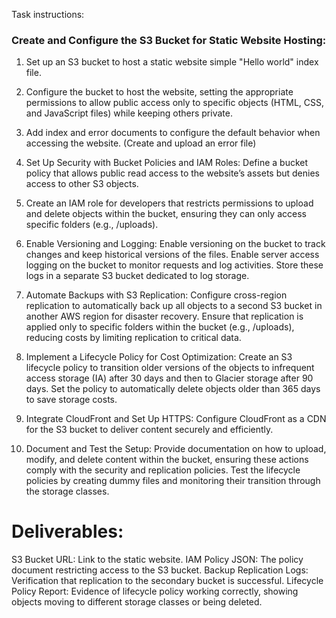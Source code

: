 Task instructions:
### Create and Configure the S3 Bucket for Static Website Hosting:

1. Set up an S3 bucket to host a static website simple "Hello world" index file.

2. Configure the bucket to host the website, setting the appropriate permissions to allow public access only to specific objects (HTML, CSS, and JavaScript files) while keeping others private.

3. Add index and error documents to configure the default behavior when accessing the website. (Create and upload an error file)

4. Set Up Security with Bucket Policies and IAM Roles:
Define a bucket policy that allows public read access to the website’s assets but denies access to other S3 objects.

5. Create an IAM role for developers that restricts permissions to upload and delete objects within the bucket, ensuring they can only access specific folders (e.g., /uploads).

6. Enable Versioning and Logging:
Enable versioning on the bucket to track changes and keep historical versions of the files.
Enable server access logging on the bucket to monitor requests and log activities. Store these logs in a separate S3 bucket dedicated to log storage.

7. Automate Backups with S3 Replication:
Configure cross-region replication to automatically back up all objects to a second S3 bucket in another AWS region for disaster recovery.
Ensure that replication is applied only to specific folders within the bucket (e.g., /uploads), reducing costs by limiting replication to critical data.

8. Implement a Lifecycle Policy for Cost Optimization:
Create an S3 lifecycle policy to transition older versions of the objects to infrequent access storage (IA) after 30 days and then to Glacier storage after 90 days.
Set the policy to automatically delete objects older than 365 days to save storage costs.

9. Integrate CloudFront and Set Up HTTPS:
Configure CloudFront as a CDN for the S3 bucket to deliver content securely and efficiently.

10. Document and Test the Setup:
Provide documentation on how to upload, modify, and delete content within the bucket, ensuring these actions comply with the security and replication policies.
Test the lifecycle policies by creating dummy files and monitoring their transition through the storage classes.

# Deliverables:
S3 Bucket URL: Link to the static website.
IAM Policy JSON: The policy document restricting access to the S3 bucket.
Backup Replication Logs: Verification that replication to the secondary bucket is successful.
Lifecycle Policy Report: Evidence of lifecycle policy working correctly, showing objects moving to different storage classes or being deleted.
